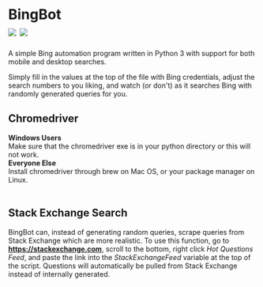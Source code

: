 # BingBot<br><img src="https://img.shields.io/github/last-commit/themooer1/BingBot.svg"> <a href="/to/themooer1"><img src="https://img.shields.io/badge/Say%20Thanks!-🦉-1EAEDB.svg"></a>
A simple Bing automation program written in Python 3 with support for both mobile and desktop searches.

Simply fill in the values at the top of the file with Bing credentials, adjust the search numbers to you liking, 
and watch (or don't) as it searches Bing with randomly generated queries for you.

<h2>Chromedriver</h2>
<strong>Windows Users</strong><br>
<article>Make sure that the chromedriver exe is in your python directory or this will not work.<br>  
<strong>Everyone Else</strong><br>
<article>Install chromedriver through brew on Mac OS, or your package manager on Linux.</article><br>
<h2>Stack Exchange Search</h2>
<article>BingBot can, instead of generating random queries, scrape queries from Stack Exchange which are more realistic.  To use this function, go to <strong><a href="https://stackexchange.com">https://stackexchange.com</a></strong>, scroll to the bottom, right click <em>Hot Questions Feed</em>, and paste the link into the <em>StackExchangeFeed</em> variable at the top of the script.  Questions will automatically be pulled from Stack Exchange instead of internally generated.
